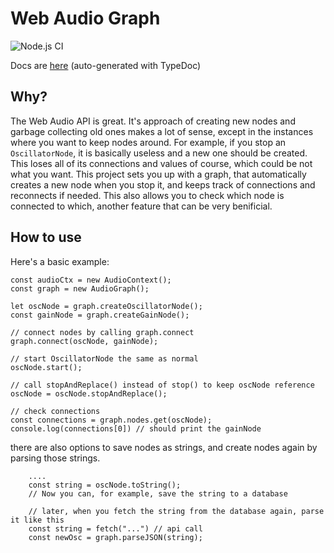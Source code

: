 # Web Audio Graph
![Node.js CI](https://github.com/CaesuraCo/web-audio-graph/workflows/Node.js%20CI/badge.svg?branch=master)

Docs are [here](https://caesuraco.github.io/web-audio-graph/) (auto-generated with TypeDoc)

## Why?

The Web Audio API is great. It's approach of creating new nodes and garbage collecting old ones makes a lot of sense, except in the instances where you want to keep nodes around. For example, if you stop an `OscillatorNode`, it is basically useless and a new one should be created. This loses all of its connections and values of course, which could be not what you want. This project sets you up with a graph, that automatically creates a new node when you stop it, and keeps track of connections and reconnects if needed. This also allows you to check which node is connected to which, another feature that can be very benificial.

## How to use

Here's a basic example:

```
const audioCtx = new AudioContext();
const graph = new AudioGraph();

let oscNode = graph.createOscillatorNode();
const gainNode = graph.createGainNode();

// connect nodes by calling graph.connect
graph.connect(oscNode, gainNode);

// start OscillatorNode the same as normal
oscNode.start();

// call stopAndReplace() instead of stop() to keep oscNode reference
oscNode = oscNode.stopAndReplace();

// check connections
const connections = graph.nodes.get(oscNode);
console.log(connections[0]) // should print the gainNode
```

there are also options to save nodes as strings, and create nodes again by parsing those strings.

```
    ....
    const string = oscNode.toString();
    // Now you can, for example, save the string to a database

    // later, when you fetch the string from the database again, parse it like this
    const string = fetch("...") // api call
    const newOsc = graph.parseJSON(string);
```
